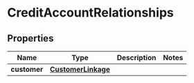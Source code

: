 # CreditAccountRelationships

## Properties
Name | Type | Description | Notes
------------ | ------------- | ------------- | -------------
**customer** | [**CustomerLinkage**](CustomerLinkage.md) |  | 
